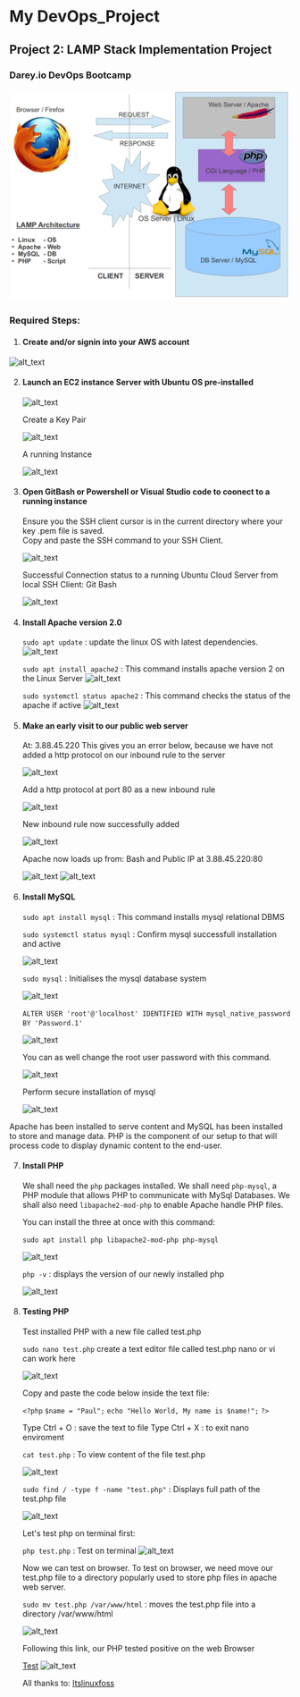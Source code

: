 # My DevOps_Project 

## Project 2: LAMP Stack Implementation Project

### Darey.io DevOps Bootcamp

![alt text](img/00.lamp.png)

### Required Steps:
1. #### Create and/or signin into your AWS account

![alt_text](01.signin_to_aws.png)


2. #### Launch an EC2 instance Server with Ubuntu OS pre-installed

   ![alt_text](02a.launchEC2.png)

   Create a Key Pair
   
   ![alt_text](02b.key_pair.png)

   A running Instance

   ![alt_text](02c.instance.png)


3. #### Open GitBash or Powershell or Visual Studio code to coonect to a running instance

   Ensure you  the SSH client cursor is in the current directory where your key .pem file is 
   saved.  
   Copy and paste the SSH command to your SSH Client.

   ![alt_text](03a.SSHclient.png)


   Successful Connection status to a running Ubuntu Cloud Server from local SSH Client: Git Bash

   ![alt_text](03b.connect.png)




4. #### Install Apache version 2.0

   ```sudo apt update``` : update the linux OS with latest dependencies.
   ![alt_text](04a.sudo_apt.png)
   

   ```sudo apt install apache2```   :  This command installs apache version 2 on the Linux Server
   ![alt_text](04b.installapachev2.png)


   ```sudo systemctl status apache2```  : This command checks the status of the apache if active
    ![alt_text](04c.statusapache.png)




5. #### Make an early visit to our public web server 
   At: 3.88.45.220  This gives you an error below,
   because we have not added a http protocol on our inbound rule to the server

   ![alt_text](05a.earlyvisiterror.png) 


   Add a http protocol at port 80 as a new inbound rule

   ![alt_text](05b.createHTTP.png)


   New inbound rule now successfully added

   ![alt_text](05c.httpinboundrule.png)


   Apache now loads up from: Bash and Public IP at 3.88.45.220:80

   ![alt_text](05d.localhost1.png)
   ![alt_text](05e.apacheworks.png)


6. #### Install MySQL

    ```sudo apt install mysql``` : This command installs mysql relational DBMS 

    ```sudo systemctl status mysql``` : Confirm mysql successfull installation and active

    ![alt_text](06a.mysqlrunning) 

   
    ```sudo mysql```  : Initialises the mysql database system

    ![alt_text](06b.enterintomysqlproper) 


    ```ALTER USER 'root'@'localhost' IDENTIFIED WITH mysql_native_password BY 'Password.1'```

    ![alt_text](06c.rootmysqluserpasswrd)
    
    You can as well change the root user password with this command.

    ![alt_text](6d.changerootpasswrdmysql)

    Perform secure installation of mysql

    ![alt_text](6e.mysqlsecureinstallation)





Apache has been installed to serve content and MySQL has been installed to store and manage data.
PHP is the component of our setup to that will process code to display dynamic content to the end-user.



7. #### Install PHP

    We shall need the ```php``` packages installed.
    We shall need ```php-mysql```, a PHP module that allows PHP to communicate with MySql Databases. 
    We shall also need ```libapache2-mod-php``` to enable Apache handle PHP files.

    You can install the three at once with this command:

    ```sudo apt install php libapache2-mod-php php-mysql```
    
    ![alt_text](7a.3in1_command.png)

    ```php -v```  : displays the version of our newly installed php

    ![alt_text](7b.php_ver.png)



8. #### Testing PHP

    Test installed PHP with a new file called test.php 

    ```sudo nano test.php``` create a text editor file called test.php  nano or vi can work here

    ![alt_text](8a.writetestfile.png, 'write')

    Copy and paste the code below inside the text file:

    ```<?php```
        ```$name = "Paul";```
        ```echo "Hello World, My name is $name!";```
    ```?>```
    
    Type Ctrl + O : save the text to file
    Type Ctrl + X : to exit nano enviroment

    ```cat test.php```  : To view content of the file test.php

    ![alt_text](8b.cattestfile.png, 'cat')



    ```sudo find / -type f -name "test.php"```   : Displays full path of the test.php file

    ![alt_text](8c.findtest.png)



    Let's test php on terminal first:

    ```php test.php```  : Test on terminal
    ![alt_text](8d.testonterminal.png)



    Now we can test on browser. To test on browser, we need move our test.php file to
    a directory popularly used to store php files in apache web server.

    ```sudo mv test.php /var/www/html``` : moves the test.php file into a directory /var/www/html

    ![alt_text](8e.mvtestfile.png)


    Following this link, our PHP tested positive on the web Browser

    [Test](http://3.89.26.213/test.php)
    ![alt_text](8f.phpworks.png)

    All thanks to: [Itslinuxfoss](https://itslinuxfoss.com/how-to-test-a-php-script-in-linux/#google_vignette)